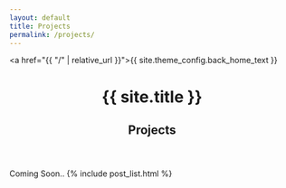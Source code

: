 ```yaml
---
layout: default
title: Projects
permalink: /projects/
---
```

<a href="{{ "/" | relative_url }}">{{ site.theme_config.back_home_text }}</a>

<header>
  <h1>{{ site.title }}</h1>
  <h2>Projects</h2>
</header>
Coming Soon..
{% include post_list.html %}
